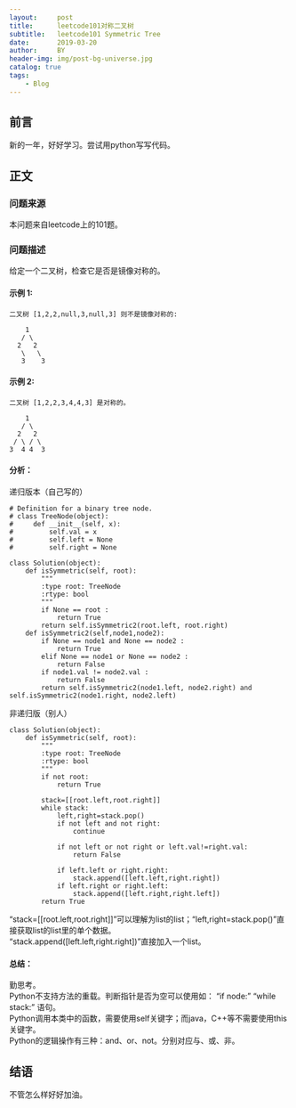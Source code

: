 ```yaml
---
layout:     post
title:      leetcode101对称二叉树
subtitle:   leetcode101 Symmetric Tree
date:       2019-03-20
author:     BY
header-img: img/post-bg-universe.jpg
catalog: true
tags:
    - Blog
---
```



## 前言

新的一年，好好学习。尝试用python写写代码。

## 正文

### 问题来源

本问题来自leetcode上的101题。

### 问题描述

给定一个二叉树，检查它是否是镜像对称的。

#### 示例 1:
```
二叉树 [1,2,2,null,3,null,3] 则不是镜像对称的:

    1
   / \
  2   2
   \   \
   3    3    
``` 

#### 示例 2:
```
二叉树 [1,2,2,3,4,4,3] 是对称的。

    1
   / \
  2   2
 / \ / \
3  4 4  3
``` 

#### 分析：
递归版本（自己写的）
```
# Definition for a binary tree node.
# class TreeNode(object):
#     def __init__(self, x):
#         self.val = x
#         self.left = None
#         self.right = None

class Solution(object):
    def isSymmetric(self, root):
        """
        :type root: TreeNode
        :rtype: bool
        """
        if None == root :
            return True
        return self.isSymmetric2(root.left, root.right)
    def isSymmetric2(self,node1,node2):
        if None == node1 and None == node2 :
            return True
        elif None == node1 or None == node2 :
            return False
        if node1.val != node2.val :
            return False
        return self.isSymmetric2(node1.left, node2.right) and self.isSymmetric2(node1.right, node2.left)
```
非递归版（别人）
```
class Solution(object):
    def isSymmetric(self, root):
        """
        :type root: TreeNode
        :rtype: bool
        """
        if not root:
            return True
        
        stack=[[root.left,root.right]]
        while stack:
            left,right=stack.pop()
            if not left and not right:
                continue
            
            if not left or not right or left.val!=right.val:
                return False
            
            if left.left or right.right:
                stack.append([left.left,right.right])
            if left.right or right.left:
                stack.append([left.right,right.left])
        return True
```
“stack=[[root.left,root.right]]”可以理解为list的list；“left,right=stack.pop()”直接获取list的list里的单个数据。  
“stack.append([left.left,right.right])”直接加入一个list。   

#### 总结：
勤思考。  
Python不支持方法的重载。判断指针是否为空可以使用如： “if node:” “while stack:” 语句。  
Python调用本类中的函数，需要使用self关键字；而java，C++等不需要使用this关键字。  
Python的逻辑操作有三种：and、or、not。分别对应与、或、非。  

## 结语
不管怎么样好好加油。
